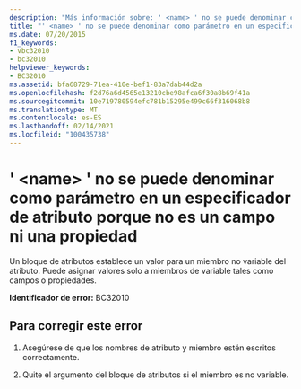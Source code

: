 ```yaml
---
description: "Más información sobre: ' <name> ' no se puede denominar como parámetro en un especificador de atributo porque no es un campo ni una propiedad"
title: "' <name> ' no se puede denominar como parámetro en un especificador de atributo porque no es un campo ni una propiedad"
ms.date: 07/20/2015
f1_keywords:
- vbc32010
- bc32010
helpviewer_keywords:
- BC32010
ms.assetid: bfa68729-71ea-410e-bef1-83a7dab44d2a
ms.openlocfilehash: f2d76a6d4565e13210cbe98afca6f30a8b69f41a
ms.sourcegitcommit: 10e719780594efc781b15295e499c66f316068b8
ms.translationtype: MT
ms.contentlocale: es-ES
ms.lasthandoff: 02/14/2021
ms.locfileid: "100435738"
---
```

# <a name="name-cannot-be-named-as-a-parameter-in-an-attribute-specifier-because-it-is-not-a-field-or-property"></a>' \<name> ' no se puede denominar como parámetro en un especificador de atributo porque no es un campo ni una propiedad

Un bloque de atributos establece un valor para un miembro no variable del atributo. Puede asignar valores solo a miembros de variable tales como campos o propiedades.  
  
 **Identificador de error:** BC32010  
  
## <a name="to-correct-this-error"></a>Para corregir este error  
  
1. Asegúrese de que los nombres de atributo y miembro estén escritos correctamente.  
  
2. Quite el argumento del bloque de atributos si el miembro es no variable.  
